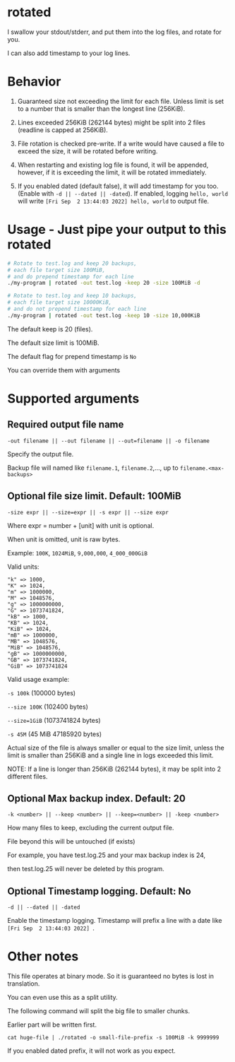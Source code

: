 # rotated
I swallow your stdout/stderr, and put them into the log files, and rotate for you.

I can also add timestamp to your log lines.

# Behavior
1. Guaranteed size not exceeding the limit for each file. Unless limit is set to a number that is smaller than the longest line (256KiB).

2. Lines exceeded 256KiB (262144 bytes) might be split into 2 files (readline is capped at 256KiB).

3. File rotation is checked pre-write. If a write would have caused a file to exceed the size, it will be rotated before writing.

4. When restarting and existing log file is found, it will be appended, however, if it is exceeding the limit, it will be rotated immediately.

5. If you enabled dated (default false), it will add timestamp for you too. (Enable with `-d || --dated || -dated`). If enabled, logging `hello, world` will write `[Fri Sep  2 13:44:03 2022] hello, world` to output file.

# Usage - Just pipe your output to this rotated

```bash
# Rotate to test.log and keep 20 backups, 
# each file target size 100MiB, 
# and do prepend timestamp for each line
./my-program | rotated -out test.log -keep 20 -size 100MiB -d

# Rotate to test.log and keep 10 backups, 
# each file target size 10000KiB, 
# and do not prepend timestamp for each line
./my-program | rotated -out test.log -keep 10 -size 10,000KiB
```

The default keep is 20 (files).

The default size limit is 100MiB.

The default flag for prepend timestamp is `No`

You can override them with arguments

# Supported arguments

## Required output file name
`-out filename || --out filename || --out=filename || -o filename`

Specify the output file. 

Backup file will named like `filename.1`, `filename.2`,..., up to `filename.<max-backups>`

## Optional file size limit. Default: 100MiB
`-size expr || --size=expr || -s expr || --size expr`

Where expr = number + [unit] with unit is optional.

When unit is omitted, unit is raw bytes.

Example: `100K`, `1024MiB`, `9,000,000`, `4_000_000GiB`

Valid units: 
```
"k" => 1000,
"K" => 1024,
"m" => 1000000,
"M" => 1048576,
"g" => 1000000000,
"G" => 1073741824,
"kB" => 1000,
"KB" => 1024,
"KiB" => 1024,
"mB" => 1000000,
"MB" => 1048576,
"MiB" => 1048576,
"gB" => 1000000000,
"GB" => 1073741824,
"GiB" => 1073741824
```

Valid usage example:

`-s 100k` (100000 bytes)

`--size 100K` (102400 bytes)

`--size=1GiB` (1073741824 bytes)

`-s 45M` (45 MiB 47185920 bytes)

Actual size of the file is always smaller or equal to the size limit,
unless the limit is smaller than 256KiB and a single line in logs exceeded this limit.


NOTE: If a line is longer than 256KiB (262144 bytes), it may be split into 2 different files.

## Optional Max backup index. Default: 20
`-k <number> || --keep <number> || --keep=<number> || -keep <number>` 

How many files to keep, excluding the current output file.

File beyond this will be untouched (if exists)

For example, you have test.log.25 and your max backup index is 24, 

then test.log.25 will never be deleted by this program.

## Optional Timestamp logging. Default: No
`-d || --dated || -dated`

Enable the timestamp logging. Timestamp will prefix a line with a date like `[Fri Sep  2 13:44:03 2022] `.

# Other notes
This file operates at binary mode. So it is guaranteed no bytes is lost in translation.

You can even use this as a split utility.

The following command will split the big file to smaller chunks. 

Earlier part will be written first.

`cat huge-file | ./rotated -o small-file-prefix -s 100MiB -k 9999999`

If you enabled dated prefix, it will not work as you expect.
